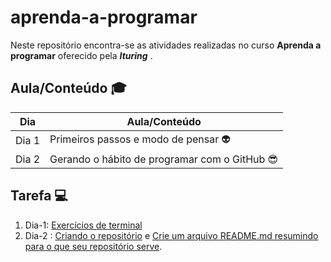 # aprenda-a-programar

Neste repositório encontra-se as atividades realizadas no curso **Aprenda a programar** oferecido pela **_Ituring_** . 


## Aula/Conteúdo :mortar_board:

Dia   | Aula/Conteúdo
----- | ------------------------------------
Dia 1 | Primeiros passos e modo de pensar :alien:
Dia 2 | Gerando o hábito de programar com o GitHub :sunglasses:


## Tarefa  :computer:

1. Dia-1: [Exercícios de terminal](https://github.com/ituring-repo/aprendendo-a-programar/blob/main/Aula%201/Projeto%20para%20casa/Readme.md#exerc%C3%ADcios-de-terminal)
2. Dia-2 : [Criando o repositório](https://github.com/ituring-repo/aprendendo-a-programar/tree/main/Aula%202/Projeto%20para%20casa#exerc%C3%ADcio-1-criando-o-reposit%C3%B3riio) e [Crie um arquivo README.md resumindo para o que seu repositório serve](https://github.com/ituring-repo/aprendendo-a-programar/tree/main/Aula%202/Projeto%20para%20casa#exerc%C3%ADcio-2-crie-um-arquivo-readmemd-resumindo-para-o-que-seu-reposit%C3%B3rio-serve).


